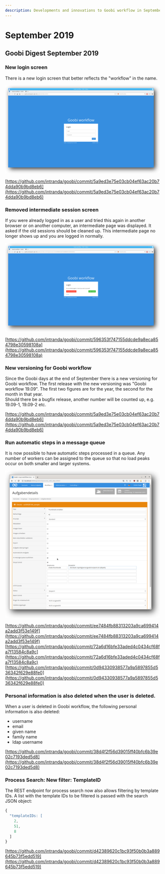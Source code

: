 ```yaml
---
description: Developments and innovations to Goobi workflow in September 2019
---
```


# September 2019

## Goobi Digest September 2019

### New login screen

There is a new login screen that better reflects the "workflow" in the name.

![The new login screen](../.gitbook/assets/1909_login_screen.png)

[https://github.com/intranda/goobi/commit/5a9ed3e75e03cb04ef63ac20b74dda90b9bd8eb6](https://github.com/intranda/goobi/commit/5a9ed3e75e03cb04ef63ac20b74dda90b9bd8eb6)

### Removed intermediate session screen

If you were already logged in as a user and tried this again in another browser or on another computer, an intermediate page was displayed. It asked if the old sessions should be cleaned up. This intermediate page no longer shows up and you are logged in normally.

![This intermediate screen will no longer be shown](../.gitbook/assets/1909_session_screen.png)

[https://github.com/intranda/goobi/commit/596353f747155ddcde9a8eca854798e30598108a](https://github.com/intranda/goobi/commit/596353f747155ddcde9a8eca854798e30598108a)

### New versioning for Goobi workflow

Since the Goobi days at the end of September there is a new versioning for Goobi workflow. The first release with the new versioning was "Goobi workflow 19.09". The first two figures are for the year, the second for the month in that year.  
Should there be a bugfix release, another number will be counted up, e.g. 19.09-1, 19.09-2 etc.

[https://github.com/intranda/goobi/commit/5a9ed3e75e03cb04ef63ac20b74dda90b9bd8eb6](https://github.com/intranda/goobi/commit/5a9ed3e75e03cb04ef63ac20b74dda90b9bd8eb6)

### Run automatic steps in a message queue

It is now possible to have automatic steps processed in a queue. Any number of workers can be assigned to the queue so that no load peaks occur on both smaller and larger systems.

![Step details screen with activated message queue checkbox](../.gitbook/assets/1909_step_to_mq.png)

[https://github.com/intranda/goobi/commit/ee7484fb88313203a9ca699414a2add3f53e149f](https://github.com/intranda/goobi/commit/ee7484fb88313203a9ca699414a2add3f53e149f) [https://github.com/intranda/goobi/commit/72a6d16bfe33aded4c0434cf68fa7f13584c8a9c](https://github.com/intranda/goobi/commit/72a6d16bfe33aded4c0434cf68fa7f13584c8a9c) [https://github.com/intranda/goobi/commit/0d94330938577a9a5897855d536342f629e88fe0](https://github.com/intranda/goobi/commit/0d94330938577a9a5897855d536342f629e88fe0)

### Personal information is also deleted when the user is deleted.

When a user is deleted in Goobi workflow, the following personal information is also deleted:

* username
* email
* given name
* family name
* ldap username

[https://github.com/intranda/goobi/commit/38d4f2f56d39015ff40bfc6b39e02c7193ded5d8](https://github.com/intranda/goobi/commit/38d4f2f56d39015ff40bfc6b39e02c7193ded5d8)

### Process Search: New filter: TemplateID

The REST endpoint for process search now also allows filtering by template IDs. A list with the template IDs to be filtered is passed with the search JSON object:

```javascript
{
  "templateIDs: [
    2,
    51,
    8
  ]
}
```

[https://github.com/intranda/goobi/commit/d42389620c1bc93f50b0b3a889645b73f5edd519](https://github.com/intranda/goobi/commit/d42389620c1bc93f50b0b3a889645b73f5edd519)

